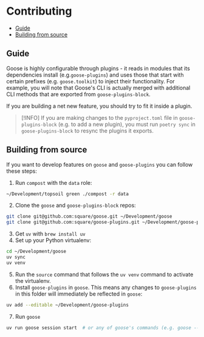 # Contributing

- [Guide](#guide)
- [Building from source](#building-from-source)

## Guide

Goose is highly configurable through plugins - it reads in modules that its dependencies install (e.g.`goose-plugins`) and uses those that start with certain prefixes (e.g. `goose.toolkit`) to inject their functionality. For example, you will note that Goose's CLI is actually merged with additional CLI methods that are exported from `goose-plugins-block`.

If you are building a net new feature, you should try to fit it inside a plugin.

> [!INFO]
> If you are making changes to the `pyproject.toml` file in `goose-plugins-block` (e.g. to add a new plugin), you must run `poetry sync` in `goose-plugins-block` to resync the plugins it exports.

## Building from source

If you want to develop features on `goose` and `goose-plugins` you can follow these steps:

1. Run `compost` with the `data` role:
```bash
~/Development/topsoil green ./compost -r data
```
2. Clone the `goose` and `goose-plugins-block` repos:
 ```bash
 git clone git@github.com:square/goose.git ~/Development/goose
 git clone git@github.com:square/goose-plugins.git ~/Development/goose-plugins
 ```
3. Get `uv` with `brew install uv`
4. Set up your Python virtualenv:
```bash
cd ~/Development/goose
uv sync
uv venv
```
5. Run the `source` command that follows the `uv venv` command to activate the virtualenv.
6. Install `goose-plugins` in `goose`. This means any changes to `goose-plugins` in this folder will immediately be reflected in `goose`:
```bash
uv add --editable ~/Development/goose-plugins
```
7. Run `goose`
```bash
uv run goose session start  # or any of goose's commands (e.g. goose --help)
```